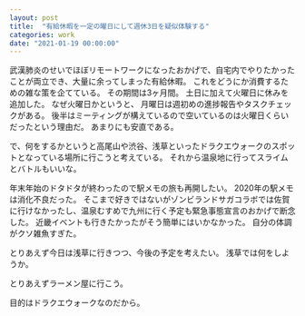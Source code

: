 ```yaml
---
layout: post
title:  "有給休暇を一定の曜日にして週休3日を疑似体験する"
categories: work
date: "2021-01-19 00:00:00"
---
```


武漢肺炎のせいでほぼリモートワークになったおかげで、自宅内でやりたかったことが両立でき、大量に余ってしまった有給休暇。
これをどうにか消費するための雑な策を企てている。
その期間は3ヶ月間。
土日に加えて火曜日に休みを追加した。
なぜ火曜日かというと、
月曜日は週初めの進捗報告やタスクチェックがある。
後半はミーティングが構えているので空いているのは火曜日くらいだったという理由だ。
あまりにも安直である。

で、何をするかというと高尾山や渋谷、浅草といったドラクエウォークのスポットとなっている場所に行こうと考えている。
それから温泉地に行ってスライムとバトルもいいな。

年末年始のドタドタが終わったので駅メモの旅も再開したい。
2020年の駅メモは消化不良だった。
そこまで好きではないがゾンビランドサガコラボでは佐賀に行けなかったし、温泉むすめで九州に行く予定も緊急事態宣言のおかげで断念した。
近畿イベントも行きたかったがそう簡単にはいかなかった。
自分の体調がクソ雑魚すぎた。

とりあえず今日は浅草に行きつつ、今後の予定を考えたい。
浅草では何をしようか。

とりあえずラーメン屋に行こう。

目的はドラクエウォークなのだから。
